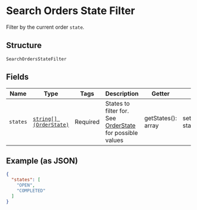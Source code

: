 
# Search Orders State Filter

Filter by the current order `state`.

## Structure

`SearchOrdersStateFilter`

## Fields

| Name | Type | Tags | Description | Getter | Setter |
|  --- | --- | --- | --- | --- | --- |
| `states` | [`string[] (OrderState)`](../../doc/models/order-state.md) | Required | States to filter for.<br>See [OrderState](#type-orderstate) for possible values | getStates(): array | setStates(array states): void |

## Example (as JSON)

```json
{
  "states": [
    "OPEN",
    "COMPLETED"
  ]
}
```


